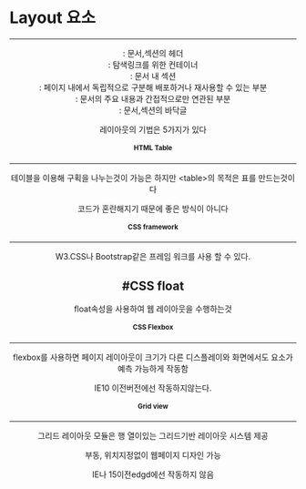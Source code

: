 # Layout 요소
------------
<header> : 문서,섹션의 헤더

<nav>  : 탐색링크를 위한 컨테이너

<section> : 문서 내 섹션

<article> : 페이지 내에서 독립적으로 구분해 배포하거나 재사용할 수 있는 부분

<aside> : 문서의 주요 내용과 간접적으로만 연관된 부분

<footer> : 문서,섹션의 바닥글

레이아웃의 기법은 5가지가 있다

# HTML Table
----------------
테이블을 이용해 구획을 나누는것이 가능은 하지만 \<table>의 목적은 표를 만드는것이다

코드가 혼란해지기 때문에 좋은 방식이 아니다

# CSS framework
-------------------

W3.CSS나 Bootstrap같은 프레임 워크를 사용 할 수 있다.

#CSS float
-------------
float속성을 사용하여 웹 레이아웃을 수행하는것

# CSS Flexbox
--------------
flexbox를 사용하면 페이지 레이아웃이 크기가 다른 디스플레이와 화면에서도 요소가 예측 가능하게 작동함

IE10 이전버전에선 작동하지않는다.

# Grid view
-----------------
그리드 레이아웃 모듈은 행 열이있는 그리드기반 레이아웃 시스템 제공

부동, 위치지정없이 웹페이지 디자인 가능

IE나 15이전edgd에선 작동하지 않음
